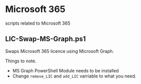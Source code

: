 # Microsoft 365
scripts related to Microsoft 365

## LIC-Swap-MS-Graph.ps1

Swaps Microsoft 365 licence using Microsoft Graph.

Things to note.
* MS Graph PowerShell Module needs to be installed
* Change `remove_LIC` and `add_LIC` varriable to what you need.
